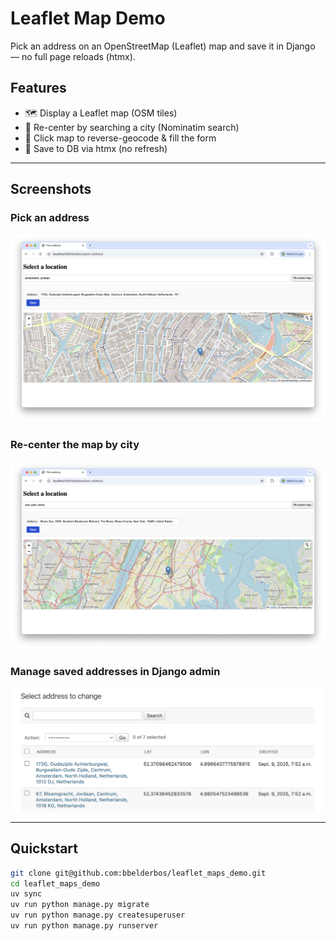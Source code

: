 # Leaflet Map Demo

Pick an address on an OpenStreetMap (Leaflet) map and save it in Django — no full page reloads (htmx).

## Features

- 🗺️ Display a Leaflet map (OSM tiles)
- 🔎 Re-center by searching a city (Nominatim search)
- 📍 Click map to reverse-geocode & fill the form
- 💾 Save to DB via htmx (no refresh)

---

## Screenshots

### Pick an address

![Pick an address](images/address.png)

### Re-center the map by city

![Re-center by city](images/re-center.png)

### Manage saved addresses in Django admin

![Django admin](images/admin.png)

---

## Quickstart

```bash
git clone git@github.com:bbelderbos/leaflet_maps_demo.git
cd leaflet_maps_demo
uv sync
uv run python manage.py migrate
uv run python manage.py createsuperuser
uv run python manage.py runserver
```
